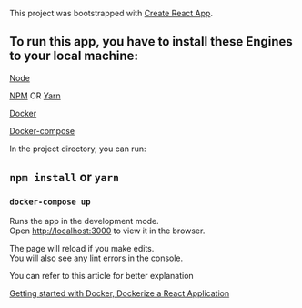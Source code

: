 This project was bootstrapped with [Create React App](https://github.com/facebook/create-react-app).

## To run this app, you have to install these Engines to your local machine:

[Node](https://nodejs.org/en/)

[NPM](https://www.npmjs.com/) OR [Yarn](https://yarnpkg.com/)

[Docker](https://www.docker.com/get-started)

[Docker-compose](https://docs.docker.com/compose/install/)

In the project directory, you can run:

## `npm install` or `yarn`

### `docker-compose up`

Runs the app in the development mode.<br />
Open [http://localhost:3000](http://localhost:3000) to view it in the browser.

The page will reload if you make edits.<br />
You will also see any lint errors in the console.

You can refer to this article for better explanation

[Getting started with Docker, Dockerize a React Application](https://johnpels.hashnode.dev/getting-started-with-docker-dockerize-a-react-app-ckg0o85tu00jozps11izhb5zl)
